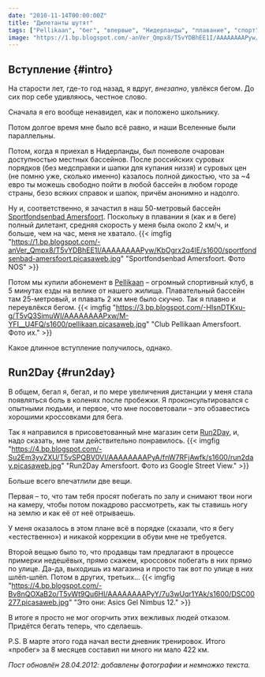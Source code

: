 ```yaml
---
date: "2010-11-14T00:00:00Z"
title: "Дилетанты шутят"
tags: ["Pellikaan", "бег", "впервые", "Нидерланды", "плавание", "спорт"]
image: "https://1.bp.blogspot.com/-anVer_Qmpx8/T5vYDBhEE1I/AAAAAAAAPyw/KbOgrx2q4IE/s1600/sportfondsenbad-amersfoort.picasaweb.jpg"
---
```


## Вступление {#intro}

На старости лет, где-то год назад, я вдруг, *внезапно*, увлёкся бегом. До сих пор себе удивляюсь, честное слово.

Сначала я его вообще ненавидел, как и положено школьнику.

<!--more-->

Потом долгое время мне было всё равно, и наши Вселенные были параллельны.

Потом, когда я приехал в Нидерланды, был поневоле очарован доступностью местных бассейнов. После российских суровых порядков (без медсправки и шапки для купания низзя) и суровых цен (не помню уже, сколько именно) казалось полной дикостью, что за ~4 евро ты можешь свободно пойти в любой бассейн в любом городе страны, безо всяких справок и шапок, причём анонимно и надолго.

Ну и, соответственно, я зачастил в наш 50-метровый бассейн [Sportfondsenbad Amersfoort](http://www.sro.nl/accommodaties/zwembaden/sportfondsenbad-amersfoort/). Поскольку в плавании я (как и в беге) полный дилетант, средняя скорость у меня была около 2 км/ч, и больше, чем на час, меня не хватало.
{{< imgfig "https://1.bp.blogspot.com/-anVer_Qmpx8/T5vYDBhEE1I/AAAAAAAAPyw/KbOgrx2q4IE/s1600/sportfondsenbad-amersfoort.picasaweb.jpg" "Sportfondsenbad Amersfoort. Фото NOS" >}}

Потом мы купили абонемент в [Pellikaan](http://www.phrc.nl/) – огромный спортивный клуб, в 5 минутах езды на велике от нашего жилища. Плавательный бассейн там 25-метровый, и плавать 2 км мне было скучно. Так я плавно и переувлёкся бегом.
{{< imgfig "https://3.bp.blogspot.com/-HIsnDTKxu-g/T5vQ3SimuWI/AAAAAAAAPxw/M-YFI__U4FQ/s1600/pellikaan.picasaweb.jpg" "Club Pellikaan Amersfoort. Фото их." >}}

Какое длинное вступление получилось, однако.

## Run2Day {#run2day}

В общем, бегал я, бегал, и по мере увеличения дистанции у меня стала появляться боль в коленях после пробежки. Я проконсультировался с опытными людьми, и первое, что мне посоветовали – это обзавестись хорошими кроссовками для бега.

Так я направился в присоветованный мне магазин сети [Run2Day](http://www.run2day.nl/), и, надо сказать, мне там действительно понравилось.
{{< imgfig "https://4.bp.blogspot.com/-Su2Em3yvZXU/T5vSPQBV0VI/AAAAAAAAPyA/fnW7RFjAwfk/s1600/run2day.picasaweb.jpg" "Run2Day Amersfoort. Фото из Google Street View." >}}

Больше всего впечатлили две вещи.

Первая – то, что там тебя просят побегать по залу и снимают твои ноги на камеру, чтобы потом покадрово рассмотреть, как ты ставишь ногу на землю и как её от неё отрываешь.

У меня оказалось в этом плане всё в порядке (сказали, что я бегу «естественно») и никакой коррекции в обуви мне не требуется.

Второй вещью было то, что продавцы там предлагают в процессе примерки недешёвых, прямо скажем, кроссовок побегать в них прямо по улице. Да-да, выходишь из магазина и просто так вот по улице в них шлёп-шлёп. Потом в других, третьих…
{{< imgfig "https://4.bp.blogspot.com/-Bv8nQOXaB2o/T5vWt9Qu6HI/AAAAAAAAPyY/7u3wUqr1YAk/s1600/DSC00277.picasaweb.jpg" "Это они: Asics Gel Nimbus 12." >}}

В итоге я просто не мог огорчить этих вежливых людей отказом. Придётся бегать теперь, что сделаешь.

P.S. В марте этого года начал вести дневник тренировок. Итого «пробег» за 8 месяцев составил ни много ни мало 422 км.

*Пост обновлён 28.04.2012: добавлены фотографии и немножко текста.*
